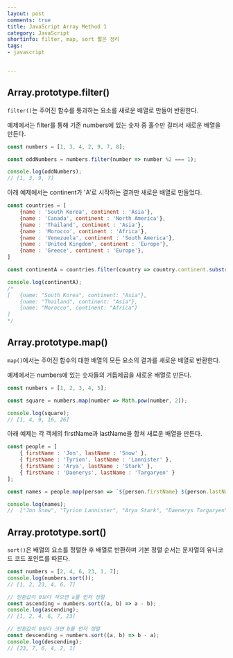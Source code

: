 ```yaml
---
layout: post
comments: true
title: JavaScript Array Method 1
category: JavaScript
shortinfo: filter, map, sort 짧은 정리
tags:
- javascript


---
```


## Array.prototype.filter()

`filter()`는 주어진 함수를 통과하는 요소를 새로운 배열로 만들어 반환한다.

예제에서는 filter를 통해 기존 numbers에 있는 숫자 중 홀수만 걸러서 새로운 배열을 만든다.

```javascript
const numbers = [1, 3, 4, 2, 9, 7, 8];

const oddNumbers = numbers.filter(number => number %2 === 1);

console.log(oddNumbers);
// [1, 3, 9, 7]
```



아래 예제에서는 continent가 'A'로 시작하는 결과만 새로운 배열로 만들었다.

```javascript
const countries = [
    {name : 'South Korea', continent : 'Asia'},
    {name : 'Canada', continent : 'North America'},
    {name : 'Thailand', continent : 'Asia'},
    {name : 'Morocco', continent : 'Africa'},
    {name : 'Venezuela', continent : 'South America'},
    {name : 'United Kingdom', continent : 'Europe'},
    {name : 'Greece', continent : 'Europe'},
]

const continentA = countries.filter(country => country.continent.substr(0,1) === 'A');

console.log(continentA);
/*
[	{name: "South Korea", continent: "Asia"},
	{name: "Thailand", continent: "Asia"},
	{name: "Morocco", continent: "Africa"}
]
*/
```



## Array.prototype.map()

`map()`에서는 주어진 함수의 대한 배열의 모든 요소의 결과를 새로운 배열로 반환한다.

예제에서는 numbers에 있는 숫자들의 거듭제곱을 새로운 배열로 만든다.

```javascript
const numbers = [1, 2, 3, 4, 5];

const square = numbers.map(number => Math.pow(number, 2));

console.log(square);
// [1, 4, 9, 16, 26]
```



아래 예제는 각 객체의 firstName과 lastName을 합쳐 새로운 배열을 만든다.

```javascript
const people = [
    { firstName : 'Jon', lastName : 'Snow' },
    { firstName : 'Tyrion', lastName : 'Lannister' },
    { firstName : 'Arya', lastName : 'Stark' },
    { firstName : 'Daenerys', lastName : 'Targaryen' }
];

const names = people.map(person => `${person.firstName} ${person.lastName}`);

console.log(names);
//  ["Jon Snow", "Tyrion Lannister", "Arya Stark", "Daenerys Targaryen"]
```



## Array.prototype.sort()

`sort()`은 배열의 요소를 정렬한 후 배열로 반환하며 기본 정렬 순서는 문자열의 유니코드 코드 포인트를 따른다.

```javascript
const numbers = [2, 4, 6, 23, 1, 7];
console.log(numbers.sort());
// [1, 2, 23, 4, 6, 7]

// 반환값이 0보다 작으면 a를 먼저 정렬
const ascending = numbers.sort((a, b) => a - b);
console.log(ascending);
// [1, 2, 4, 6, 7, 23]

// 반환값이 0보다 크면 b를 먼저 정렬
const descending = numbers.sort((a, b) => b - a);
console.log(descending);
// [23, 7, 6, 4, 2, 1]
```

